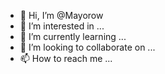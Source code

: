 - 👋 Hi, I’m @Mayorow
- 👀 I’m interested in ...
- 🌱 I’m currently learning ...
- 💞️ I’m looking to collaborate on ...
- 📫 How to reach me ...

<!---
Mayorow/Mayorow is a ✨ special ✨ repository because its `README.md` (this file) appears on your GitHub profile.
You can click the Preview link to take a look at your changes.
--->
